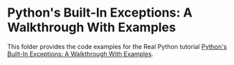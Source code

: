 # Python's Built-In Exceptions: A Walkthrough With Examples

This folder provides the code examples for the Real Python tutorial [Python's Built-In Exceptions: A Walkthrough With Examples](https://realpython.com/python-built-in-exceptions/).

